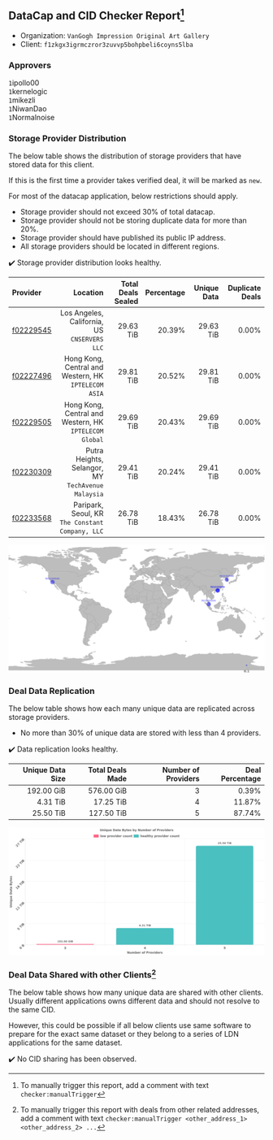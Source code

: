## DataCap and CID Checker Report[^1]
 - Organization: `VanGogh Impression Original Art Gallery`
 - Client: `f1zkgx3igrmczror3zuvvp5bohpbeli6coyns5lba`
### Approvers
`1`ipollo00<br/>`1`kernelogic<br/>`1`mikezli<br/>`1`NiwanDao<br/>`1`Normalnoise

### Storage Provider Distribution
The below table shows the distribution of storage providers that have stored data for this client.

If this is the first time a provider takes verified deal, it will be marked as `new`.

For most of the datacap application, below restrictions should apply.
 - Storage provider should not exceed 30% of total datacap.
 - Storage provider should not be storing duplicate data for more than 20%.
 - Storage provider should have published its public IP address.
 - All storage providers should be located in different regions.

✔️ Storage provider distribution looks healthy.

| Provider                                              |                                                  Location | Total Deals Sealed | Percentage | Unique Data | Duplicate Deals |
| :---------------------------------------------------- | --------------------------------------------------------: | -----------------: | ---------: | ----------: | --------------: |
| [f02229545](https://filfox.info/en/address/f02229545) |           Los Angeles, California, US<br/>`CNSERVERS LLC` |          29.63 TiB |     20.39% |   29.63 TiB |           0.00% |
| [f02227496](https://filfox.info/en/address/f02227496) |   Hong Kong, Central and Western, HK<br/>`IPTELECOM ASIA` |          29.81 TiB |     20.52% |   29.81 TiB |           0.00% |
| [f02229505](https://filfox.info/en/address/f02229505) | Hong Kong, Central and Western, HK<br/>`IPTELECOM Global` |          29.69 TiB |     20.43% |   29.69 TiB |           0.00% |
| [f02230309](https://filfox.info/en/address/f02230309) |     Putra Heights, Selangor, MY<br/>`TechAvenue Malaysia` |          29.41 TiB |     20.24% |   29.41 TiB |           0.00% |
| [f02233568](https://filfox.info/en/address/f02233568) |       Paripark, Seoul, KR<br/>`The Constant Company, LLC` |          26.78 TiB |     18.43% |   26.78 TiB |           0.00% |

<img src="https://raw.githubusercontent.com/data-preservation-programs/filplus-checker-assets/main/filecoin-project/filecoin-plus-large-datasets/issues/1806/1695867178313.png"/>

### Deal Data Replication
The below table shows how each many unique data are replicated across storage providers.

- No more than 30% of unique data are stored with less than 4 providers.

✔️ Data replication looks healthy.

| Unique Data Size | Total Deals Made | Number of Providers | Deal Percentage |
| ---------------: | ---------------: | ------------------: | --------------: |
|       192.00 GiB |       576.00 GiB |                   3 |           0.39% |
|         4.31 TiB |        17.25 TiB |                   4 |          11.87% |
|        25.50 TiB |       127.50 TiB |                   5 |          87.74% |

<img src="https://raw.githubusercontent.com/data-preservation-programs/filplus-checker-assets/main/filecoin-project/filecoin-plus-large-datasets/issues/1806/1695867179068.png"/>

### Deal Data Shared with other Clients[^3]
The below table shows how many unique data are shared with other clients.
Usually different applications owns different data and should not resolve to the same CID.

However, this could be possible if all below clients use same software to prepare for the exact same dataset or they belong to a series of LDN applications for the same dataset.

✔️ No CID sharing has been observed.

[^1]: To manually trigger this report, add a comment with text `checker:manualTrigger`

[^2]: Deals from those addresses are combined into this report as they are specified with `checker:manualTrigger`

[^3]: To manually trigger this report with deals from other related addresses, add a comment with text `checker:manualTrigger <other_address_1> <other_address_2> ...`
